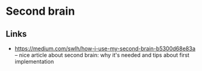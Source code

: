 # Second brain

## Links
* https://medium.com/swlh/how-i-use-my-second-brain-b5300d68e83a – nice article
  about second brain: why it's needed and tips about first implementation
